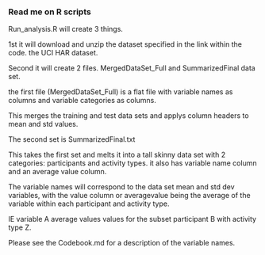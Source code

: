 ### Read me on R scripts

Run_analysis.R will create 3 things.

1st it will download and unzip the dataset specified in the link within the code. the UCI HAR dataset.

Second it will create 2 files. MergedDataSet_Full and SummarizedFinal data set.

the first file (MergedDataSet_Full) is a flat file with variable names as columns and variable categories as columns. 

This merges the training and test data sets and applys column headers to mean and std values.

The second set is SummarizedFinal.txt 

This takes the first set and melts it into a tall skinny data set with 2 categories: participants and activity types. it also has variable name column and an average value column.

The variable names will correspond to the data set mean and std dev variables, with the value column or averagevalue being the average of the variable within each participant and activity type.

IE variable A average values values for the subset participant B with activity type Z.

Please see the Codebook.md for a description of the variable names. 
